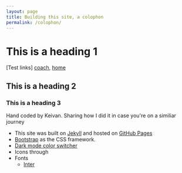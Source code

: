 ```yaml
---
layout: page
title: Building this site, a colophon
permalink: /colophon/
---
```



# This is a heading 1
[Test links] [coach](/coach), [home](/)

## This is a heading 2

### This is a heading 3

Hand coded by Keivan. Sharing how I did it in case you're on a similiar journey

* This site was built on [Jekyll](https://jekyllrb.com/) and hosted on [GitHub Pages](https://pages.github.com/)
* [Bootstrap](https://getbootstrap.com/) as the CSS framework.
* [Dark mode color switcher](https://github.com/404GamerNotFound/bootstrap-5.3-dark-mode-light-mode-switch)
* Icons through 
* Fonts
   * [Inter](https://rsms.me/inter/)

